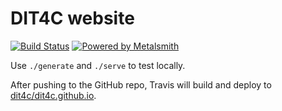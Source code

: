 # DIT4C website

[![Build Status](https://travis-ci.org/dit4c/dit4c-website.svg?branch=master)](https://travis-ci.org/dit4c/dit4c-website)
[![Powered by Metalsmith](https://img.shields.io/badge/powered%20by-Metalsmith-blue.svg?style=flat)](http://www.metalsmith.io/)

Use `./generate` and `./serve` to test locally.

After pushing to the GitHub repo, Travis will build and deploy to [dit4c/dit4c.github.io](https://github.com/dit4c/dit4c.github.io).
